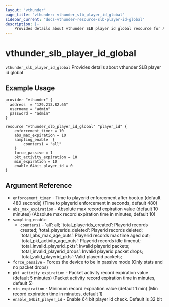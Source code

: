 ```yaml
---
layout: "vthunder"
page_title: "vthunder: vthunder_slb_player_id_global"
sidebar_current: "docs-vthunder-resource-slb-player-id-global"
description: |-
    Provides details about vthunder SLB player id global resource for A10
---
```


# vthunder\_slb\_player\_id\_global

`vthunder_slb_player_id_global` Provides details about vthunder SLB player id global
## Example Usage


```hcl
provider "vthunder" {
  address  = "129.213.82.65"
  username = "admin"
  password = "admin"
}

resource "vthunder_slb_player_id_global" "player_id" {
	enforcement_timer = 10
	abs_max_expiration = 10
	sampling_enable  {
	    counters1 = "all"
	}
	force_passive = 1
	pkt_activity_expiration = 10
	min_expiration = 10
	enable_64bit_player_id = 0 
}
```

## Argument Reference

* `enforcement_timer` - Time to playerid enforcement after bootup (default 480 seconds) (Time to playerid enforcement in seconds, default 480)
* `abs_max_expiration` - Absolute max record expiration value (default 10 minutes) (Absolute max record expiration time in minutes, default 10)
* `sampling_enable`
    * `counters1` - 'all’: all; 'total_playerids_created’: Playerid records created; 'total_playerids_deleted’: Playerid records deleted; 'total_abs_max_age_outs’: Playerid records max time aged out; 'total_pkt_activity_age_outs’: Playerid records idle timeout; 'total_invalid_playerid_pkts’: Invalid playerid packets; 'total_invalid_playerid_drops’: Invalid playerid packet drops; 'total_valid_playerid_pkts’: Valid playerid packets;
* `force_passive` - Forces the device to be in passive mode (Only stats and no packet drops)
* `pkt_activity_expiration` - Packet activity record expiration value (default 5 minutes) (Packet activity record expiration time in minutes, default 5)
* `min_expiration` - Minimum record expiration value (default 1 min) (Min record expiration time in minutes, default 1)
* `enable_64bit_player_id` - Enable 64 bit player id check. Default is 32 bit

